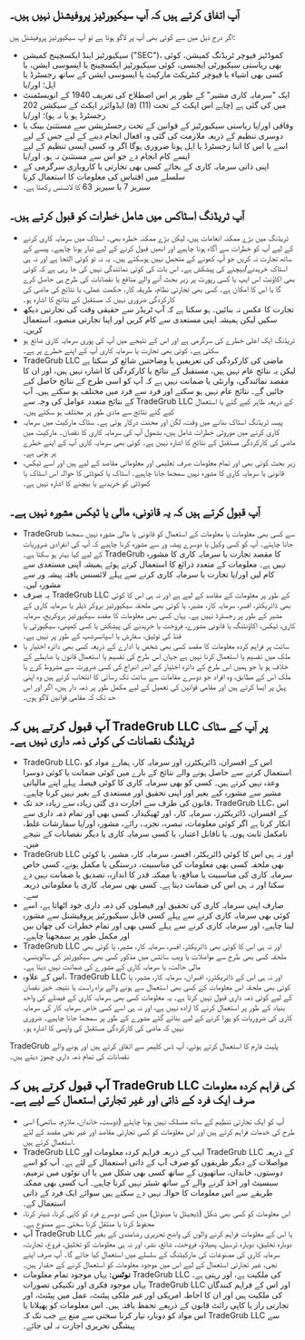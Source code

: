## آپ اتفاق کرتے ہیں کہ آپ سیکیورٹیز پروفیشنل نہیں ہیں۔

اگر درج ذیل میں سے کوئی بھی آپ پر لاگو ہوتا ہے تو آپ سیکیورٹیز پروفیشنل ہیں:
- سیکیورٹیز اینڈ ایکسچینج کمیشن ("SEC")، کموڈٹیز فیوچر ٹریڈنگ کمیشن، کوئی بھی ریاستی سیکیورٹی ایجنسی، کوئی سیکیورٹیز ایکسچینج یا ایسوسی ایشن، یا کسی بھی اشیاء یا فیوچر کنٹریکٹ مارکیٹ یا ایسوسی ایشن کے ساتھ رجسٹرڈ یا اہل؛ اور/یا
- ایک "سرمایہ کاری مشیر" کے طور پر اس اصطلاح کی تعریف 1940 کے انویسٹمنٹ ایڈوائزر ایکٹ کے سیکشن 202 (a) (11) میں کی گئی ہے (چاہے اس ایکٹ کے تحت رجسٹرڈ ہو یا نہ ہو)؛ اور/یا
- وفاقی اور/یا ریاستی سیکیورٹیز کے قوانین کے تحت رجسٹریشن سے مستثنیٰ بینک یا دوسری تنظیم کے ذریعہ ملازمت کی گئی وہ افعال انجام دینے کے لیے جس کے لیے اسے یا اس کا اتنا رجسٹرڈ یا اہل ہونا ضروری ہوگا اگر وہ کسی ایسی تنظیم کے لیے ایسے کام انجام دے جو اس سے مستثنیٰ نہ ہو۔ اور/یا
- اپنی ذاتی سرمایہ کاری کے بجائے کسی بھی تجارتی یا کاروباری سرگرمی کے سلسلے میں اقتباس کی معلومات کا استعمال کرنا
- سیریز 7 یا سیریز 63 کا لائسنس رکھتا ہے۔

## آپ ٹریڈنگ اسٹاکس میں شامل خطرات کو قبول کرتے ہیں۔

- ٹریڈنگ میں بڑے ممکنہ انعامات ہیں، لیکن بڑے ممکنہ خطرہ بھی۔ اسٹاک میں سرمایہ کاری کرنے کے لیے آپ کو خطرات سے آگاہ ہونا چاہیے اور انھیں قبول کرنے کے لیے تیار ہونا چاہیے۔ پیسے کے ساتھ تجارت نہ کریں جو آپ کھونے کے متحمل نہیں ہوسکتے ہیں۔ یہ نہ تو کوئی التجا ہے اور نہ ہی اسٹاک خریدنے/بیچنے کی پیشکش ہے۔ اس بات کی کوئی نمائندگی نہیں کی جا رہی ہے کہ کوئی بھی اکاؤنٹ اس ایپ یا کسی رپورٹ پر زیر بحث آنے والے منافع یا نقصانات کی طرح ہی حاصل کرے گا یا اس کا امکان ہے۔ کسی بھی تجارتی نظام، طریقہ کار، حکمت عملی، یا نتائج کی ماضی کی کارکردگی ضروری نہیں کہ مستقبل کے نتائج کا اشارہ ہو۔
- تجارت کا عکس نہ بنائیں۔ ہو سکتا ہے کہ آپ ٹریڈر سے حقیقی وقت کی تجارتیں دیکھ سکیں لیکن ہمیشہ اپنی مستعدی سے کام کریں اور اپنا تجارتی منصوبہ استعمال کریں۔
- ٹریڈنگ ایک اعلی خطرے کی سرگرمی ہے اور اس کے نتیجے میں آپ کی پوری سرمایہ کاری ضائع ہو سکتی ہے۔ کوئی بھی تجارت یا سرمایہ کاری آپ کے اپنے خطرے پر ہے۔
- TradeGrub LLC ماضی کی کارکردگی کی تعریفیں یا وضاحتیں شائع کر سکتا ہے لیکن یہ نتائج عام نہیں ہیں، مستقبل کے نتائج یا کارکردگی کا اشارہ نہیں ہیں، اور ان کا مقصد نمائندگی، وارنٹی یا ضمانت نہیں ہے کہ آپ کو اسی طرح کے نتائج حاصل کیے جائیں گے۔ نتائج عام نہیں ہو سکتے اور فرد سے فرد میں مختلف ہو سکتے ہیں۔ آپ کے نتائج متعدد عوامل کی وجہ سے TradeGrub LLC کے ذریعہ ظاہر کیے گئے یا استعمال کیے گئے نتائج سے مادی طور پر مختلف ہو سکتے ہیں۔
- پیسہ ٹریڈنگ اسٹاک بنانے میں وقت، لگن اور محنت درکار ہوتی ہے۔ سٹاک مارکیٹ میں سرمایہ کاری کرنے میں موروثی خطرات شامل ہیں، بشمول آپ کی سرمایہ کاری کا نقصان۔ مارکیٹ میں ماضی کی کارکردگی مستقبل کے نتائج کا اشارہ نہیں ہے۔ کوئی بھی سرمایہ کاری آپ کے اپنے خطرے پر ہوتی ہے۔ 
- زیر بحث کوئی بھی اور تمام معلومات صرف تعلیمی اور معلوماتی مقاصد کے لیے ہیں اور اسے ٹیکس، قانونی یا سرمایہ کاری کا مشورہ نہیں سمجھا جانا چاہیے۔ اسٹاک یا کموڈٹی کا حوالہ اس اسٹاک یا کموڈٹی کو خریدنے یا بیچنے کا اشارہ نہیں ہے۔

## آپ قبول کرتے ہیں کہ یہ قانونی، مالی یا ٹیکس مشورہ نہیں ہے۔

- TradeGrub سے کسی بھی معلومات یا معلومات کے استعمال کو قانونی یا مالی مشورہ نہیں سمجھا جانا چاہئے۔ آپ کو کسی وکیل یا دوسرے پیشہ ور سے مشورہ کرنا چاہیے کہ آپ کی انفرادی ضروریات کے لیے کیا بہتر ہو سکتا ہے۔
  TradeGrub کا مقصد تجارت یا سرمایہ کاری کا مشورہ نہیں ہے۔ معلومات کے متعدد ذرائع کا استعمال کرتے ہوئے ہمیشہ اپنی مستعدی سے کام لیں اور/یا تجارت یا سرمایہ کاری کرنے سے پہلے لائسنس یافتہ پیشہ ور سے مشورہ لیں۔
- یہ صرف TradeGrub LLC کے طور پر معلومات کے مقاصد کے لیے ہے اور نہ ہی اس کا کوئی بھی ڈائریکٹر، افسر، سرمایہ کار، مشیر، یا کوئی بھی ملحقہ سیکیورٹیز بروکر ڈیلر یا سرمایہ کاری کے مشیر کے طور پر رجسٹرڈ نہیں ہے۔ یہاں کسی بھی معلومات کا مقصد سیکیورٹیز بروکریج، سرمایہ کاری، ٹیکس، اکاؤنٹنگ یا قانونی مشورے، فروخت یا خریدنے کی پیشکش یا کسی کمپنی، سیکیورٹی یا فنڈ کی توثیق، سفارش یا اسپانسرشپ کے طور پر نہیں ہے۔
- سائٹ پر فراہم کردہ معلومات کا مقصد کسی بھی شخص یا ادارے کے ذریعہ کسی بھی دائرہ اختیار یا ملک میں تقسیم یا استعمال کرنا نہیں ہے جہاں اس طرح کی تقسیم یا استعمال قانون یا ضابطے کے خلاف ہو یا جو ہمیں اس طرح کے دائرہ اختیار کے اندر اندراج کی کسی ضرورت سے مشروط کرے یا ملک اس کے مطابق، وہ افراد جو دوسرے مقامات سے سائٹ تک رسائی کا انتخاب کرتے ہیں وہ اپنی پہل پر ایسا کرتے ہیں اور مقامی قوانین کی تعمیل کے لیے مکمل طور پر ذمہ دار ہیں، اگر اور اس حد تک کہ مقامی قوانین لاگو ہوں۔

## آپ قبول کرتے ہیں کہ TradeGrub LLC پر آپ کے سٹاک ٹریڈنگ نقصانات کی کوئی ذمہ داری نہیں ہے۔

- TradeGrub LLC، اس کے افسران، ڈائریکٹرز، اور سرمایہ کار، ہمارے مواد کو استعمال کرنے سے حاصل ہونے والے نتائج کے بارے میں کوئی ضمانت یا کوئی دوسرا وعدہ نہیں کرتے ہیں۔ کسی کو بھی سرمایہ کاری کا کوئی فیصلہ پہلے اپنے مالیاتی مشیر سے مشورہ کیے بغیر اور اپنی تحقیق اور مستعدی کے بغیر نہیں کرنا چاہیے۔
- قانون کی طرف سے اجازت دی گئی زیادہ سے زیادہ حد تک، TradeGrub LLC، اس کے افسران، ڈائریکٹرز، سرمایہ کار، اور ٹھیکیدار، کسی بھی اور تمام ذمہ داری سے انکار کرتا ہے اگر کوئی معلومات، تبصرہ، تجزیہ، رائے، مشورہ اور/یا سفارشات غلط، نامکمل ثابت ہوں۔ یا ناقابل اعتبار، یا کسی سرمایہ کاری یا دیگر نقصانات کے نتیجے میں۔
- TradeGrub LLC اور نہ ہی اس کا کوئی ڈائریکٹر، افسر، سرمایہ کار، مشیر، یا کوئی بھی ملحقہ کسی بھی معلومات کی مناسبیت، درستگی یا مکمل ہونے، کسی خاص سرمایہ کاری کی مناسبیت یا منافع، یا ممکنہ قدر کا اندازہ، تصدیق یا ضمانت نہیں دے سکتا اور نہ ہی اس کی ضمانت دیتا ہے۔ کسی بھی سرمایہ کاری یا معلوماتی ذریعہ سے۔
- صارف اپنی سرمایہ کاری کی تحقیق اور فیصلوں کی ذمہ داری خود اٹھاتا ہے، اسے کوئی بھی سرمایہ کاری کرنے سے پہلے کسی قابل سیکیورٹیز پروفیشنل سے مشورہ لینا چاہیے، اور سرمایہ کاری کرنے سے پہلے کسی بھی اور تمام خطرات کی چھان بین اور مکمل طور پر سمجھنا چاہیے۔
- TradeGrub LLC اور نہ ہی اس کا کوئی بھی ڈائریکٹر، افسر، سرمایہ کار، مشیر، یا کوئی بھی ملحقہ کسی بھی طرح سے مواصلات یا ویب سائٹس میں مذکور کسی بھی سیکیورٹیز کی سالوینسی، مالی حالت، یا سرمایہ کاری کے مشورے کی ضمانت نہیں دیتا ہے۔
- اس کے علاوہ، TradeGrub LLC اور نہ ہی اس کے ڈائریکٹرز، افسران، سرمایہ کار، مشیر، یا کوئی بھی ملحقہ اس معلومات کے کسی بھی استعمال سے ہونے والے براہ راست یا نتیجہ خیز نقصان کے لیے کوئی ذمہ داری قبول نہیں کرتا ہے۔ یہ معلومات کسی بھی سرمایہ کاری کے فیصلے کی واحد بنیاد کے طور پر استعمال کرنے کا ارادہ نہیں ہے، اور نہ ہی اسے کسی خاص سرمایہ کار کی سرمایہ کاری کی ضروریات کو پورا کرنے کے لیے بنائے گئے مشورے کے طور پر سمجھا جانا چاہیے۔ ضروری نہیں کہ ماضی کی کارکردگی مستقبل کی واپسی کا اشارہ ہو۔

TradeGrub پلیٹ فارم کا استعمال کرتے ہوئے، آپ ڈس کلیمر سے اتفاق کرتے ہیں اور ہونے والے نقصانات کی تمام ذمہ داری چھوڑ دیتے ہیں۔

## آپ قبول کرتے ہیں کہ TradeGrub LLC کی فراہم کردہ معلومات صرف ایک فرد کے ذاتی اور غیر تجارتی استعمال کے لیے ہے۔

- آپ کو ایک تجارتی تنظیم کے ساتھ منسلک نہیں ہونا چاہئے (دوست، خاندان، ملازم، ساتھی) اسی طرح کی خدمات فراہم کرتے ہیں اور اس معلومات کو کسی تجارتی مقاصد اور غیر نجی مقصد کے لئے استعمال کرتے ہیں.
- TradeGrub LLC ایپ کے ذریعہ فراہم کردہ معلومات اور TradeGrub LLC کے ذریعہ مواصلات کے دیگر طریقوں کو صرف آپ کے ذاتی استعمال کے لئے ہے۔ آپ کو اسے دوستوں، خاندان، ساتھیوں کے ساتھ کسی بھی شکل میں یا ان نوٹوں میں ترمیم، سبسیٹ اور اخذ کرنے والے کے ساتھ شیئر نہیں کرنا چاہیے۔ آپ کسی بھی ممکنہ طریقے سے اس معلومات کا حوالہ نہیں دے سکتے ہیں سوائے ایک فرد کے ذاتی استعمال کے۔
- اس معلومات کو کسی بھی شکل (ڈیجیٹل یا مینوئل) میں کسی دوسرے فرد کو کاپی کرنا، شیئر کرنا، محفوظ کرنا یا منتقل کرنا سختی سے ممنوع ہے۔
- آپ TradeGrub LLC یا اس کے معلومات فراہم کرنے والوں کی واضح تحریری رضامندی کے بغیر دوبارہ تخلیق، دوبارہ ترسیل، پھیلاؤ، فروخت، شائع، نشر، اور نہ ہی معلومات کو تخلیق، فروغ، تجارت، سرمایہ کاری کی مصنوعات کی مارکیٹنگ کے سلسلے میں استعمال کیا جائے گا۔ آپ صرف اپنے نجی، غیر تجارتی استعمال کے لیے اس میں موجود معلومات کو استعمال کرنے کے حقدار ہیں۔
- **نوٹس:** یہاں موجود تمام معلومات TradeGrub LLC کی ملکیت ہے، اور رہتی ہے۔ یہاں موجود فکری اور تکنیکی تصورات TradeGrub LLC اور اس کے فراہم کنندگان کی ملکیت ہیں اور ان کا احاطہ امریکی اور غیر ملکی پیٹنٹ، عمل میں پیٹنٹ، اور تجارتی راز یا کاپی رائٹ قانون کے ذریعے تحفظ یافتہ ہیں۔ اس معلومات کو پھیلانا یا اس مواد کو دوبارہ تیار کرنا سختی سے منع ہے جب تک کہ TradeGrub LLC سے پیشگی تحریری اجازت نہ لی جائے۔